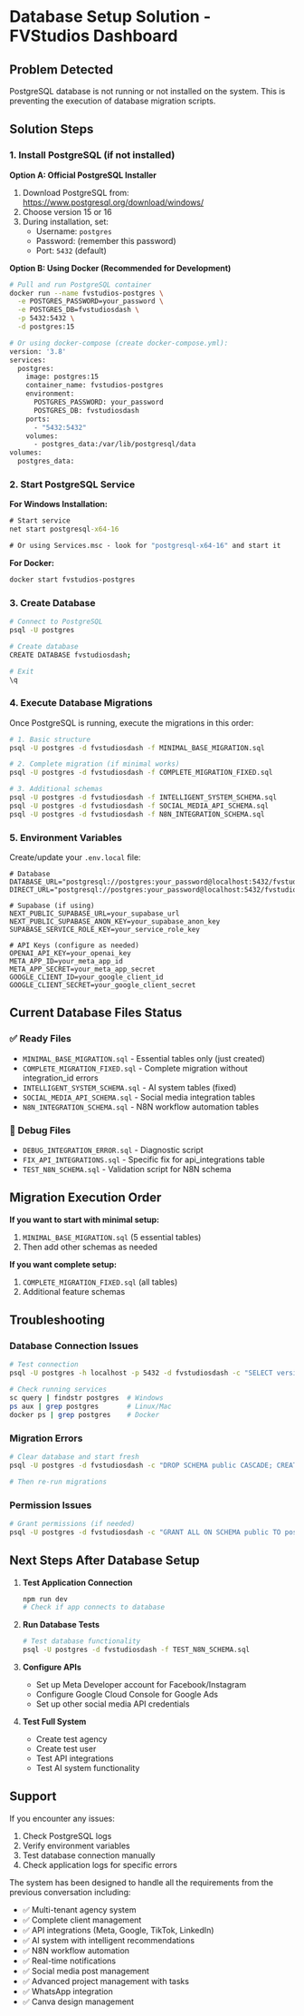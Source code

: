 # Database Setup Solution - FVStudios Dashboard

## Problem Detected
PostgreSQL database is not running or not installed on the system. This is preventing the execution of database migration scripts.

## Solution Steps

### 1. Install PostgreSQL (if not installed)

**Option A: Official PostgreSQL Installer**
1. Download PostgreSQL from: https://www.postgresql.org/download/windows/
2. Choose version 15 or 16
3. During installation, set:
   - Username: `postgres`
   - Password: (remember this password)
   - Port: `5432` (default)

**Option B: Using Docker (Recommended for Development)**
```bash
# Pull and run PostgreSQL container
docker run --name fvstudios-postgres \
  -e POSTGRES_PASSWORD=your_password \
  -e POSTGRES_DB=fvstudiosdash \
  -p 5432:5432 \
  -d postgres:15

# Or using docker-compose (create docker-compose.yml):
version: '3.8'
services:
  postgres:
    image: postgres:15
    container_name: fvstudios-postgres
    environment:
      POSTGRES_PASSWORD: your_password
      POSTGRES_DB: fvstudiosdash
    ports:
      - "5432:5432"
    volumes:
      - postgres_data:/var/lib/postgresql/data
volumes:
  postgres_data:
```

### 2. Start PostgreSQL Service

**For Windows Installation:**
```cmd
# Start service
net start postgresql-x64-16

# Or using Services.msc - look for "postgresql-x64-16" and start it
```

**For Docker:**
```bash
docker start fvstudios-postgres
```

### 3. Create Database
```bash
# Connect to PostgreSQL
psql -U postgres

# Create database
CREATE DATABASE fvstudiosdash;

# Exit
\q
```

### 4. Execute Database Migrations

Once PostgreSQL is running, execute the migrations in this order:

```bash
# 1. Basic structure
psql -U postgres -d fvstudiosdash -f MINIMAL_BASE_MIGRATION.sql

# 2. Complete migration (if minimal works)
psql -U postgres -d fvstudiosdash -f COMPLETE_MIGRATION_FIXED.sql

# 3. Additional schemas
psql -U postgres -d fvstudiosdash -f INTELLIGENT_SYSTEM_SCHEMA.sql
psql -U postgres -d fvstudiosdash -f SOCIAL_MEDIA_API_SCHEMA.sql
psql -U postgres -d fvstudiosdash -f N8N_INTEGRATION_SCHEMA.sql
```

### 5. Environment Variables

Create/update your `.env.local` file:
```env
# Database
DATABASE_URL="postgresql://postgres:your_password@localhost:5432/fvstudiosdash"
DIRECT_URL="postgresql://postgres:your_password@localhost:5432/fvstudiosdash"

# Supabase (if using)
NEXT_PUBLIC_SUPABASE_URL=your_supabase_url
NEXT_PUBLIC_SUPABASE_ANON_KEY=your_supabase_anon_key
SUPABASE_SERVICE_ROLE_KEY=your_service_role_key

# API Keys (configure as needed)
OPENAI_API_KEY=your_openai_key
META_APP_ID=your_meta_app_id
META_APP_SECRET=your_meta_app_secret
GOOGLE_CLIENT_ID=your_google_client_id
GOOGLE_CLIENT_SECRET=your_google_client_secret
```

## Current Database Files Status

### ✅ Ready Files
- `MINIMAL_BASE_MIGRATION.sql` - Essential tables only (just created)
- `COMPLETE_MIGRATION_FIXED.sql` - Complete migration without integration_id errors
- `INTELLIGENT_SYSTEM_SCHEMA.sql` - AI system tables (fixed)
- `SOCIAL_MEDIA_API_SCHEMA.sql` - Social media integration tables
- `N8N_INTEGRATION_SCHEMA.sql` - N8N workflow automation tables

### 🔧 Debug Files
- `DEBUG_INTEGRATION_ERROR.sql` - Diagnostic script
- `FIX_API_INTEGRATIONS.sql` - Specific fix for api_integrations table
- `TEST_N8N_SCHEMA.sql` - Validation script for N8N schema

## Migration Execution Order

**If you want to start with minimal setup:**
1. `MINIMAL_BASE_MIGRATION.sql` (5 essential tables)
2. Then add other schemas as needed

**If you want complete setup:**
1. `COMPLETE_MIGRATION_FIXED.sql` (all tables)
2. Additional feature schemas

## Troubleshooting

### Database Connection Issues
```bash
# Test connection
psql -U postgres -h localhost -p 5432 -d fvstudiosdash -c "SELECT version();"

# Check running services
sc query | findstr postgres  # Windows
ps aux | grep postgres       # Linux/Mac
docker ps | grep postgres    # Docker
```

### Migration Errors
```bash
# Clear database and start fresh
psql -U postgres -d fvstudiosdash -c "DROP SCHEMA public CASCADE; CREATE SCHEMA public;"

# Then re-run migrations
```

### Permission Issues
```bash
# Grant permissions (if needed)
psql -U postgres -d fvstudiosdash -c "GRANT ALL ON SCHEMA public TO postgres;"
```

## Next Steps After Database Setup

1. **Test Application Connection**
   ```bash
   npm run dev
   # Check if app connects to database
   ```

2. **Run Database Tests**
   ```bash
   # Test database functionality
   psql -U postgres -d fvstudiosdash -f TEST_N8N_SCHEMA.sql
   ```

3. **Configure APIs**
   - Set up Meta Developer account for Facebook/Instagram
   - Configure Google Cloud Console for Google Ads
   - Set up other social media API credentials

4. **Test Full System**
   - Create test agency
   - Create test user
   - Test API integrations
   - Test AI system functionality

## Support

If you encounter any issues:
1. Check PostgreSQL logs
2. Verify environment variables
3. Test database connection manually
4. Check application logs for specific errors

The system has been designed to handle all the requirements from the previous conversation including:
- ✅ Multi-tenant agency system
- ✅ Complete client management
- ✅ API integrations (Meta, Google, TikTok, LinkedIn)
- ✅ AI system with intelligent recommendations
- ✅ N8N workflow automation
- ✅ Real-time notifications
- ✅ Social media post management
- ✅ Advanced project management with tasks
- ✅ WhatsApp integration
- ✅ Canva design management